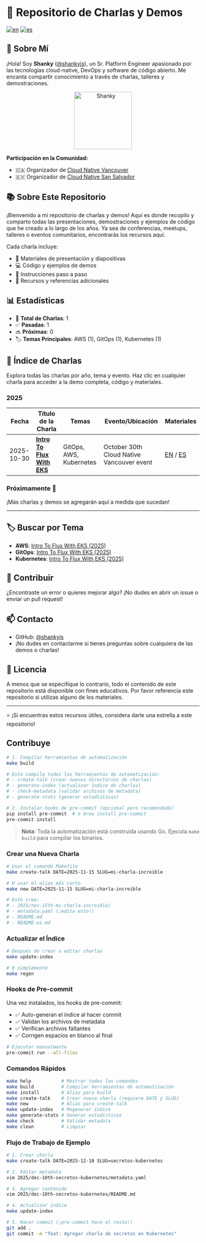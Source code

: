 # 🎤 Repositorio de Charlas y Demos

[![en](https://img.shields.io/badge/lang-en-red.svg)](../README.md)
[![es](https://img.shields.io/badge/lang-es-yellow.svg)](./README-es.md)

## 👋 Sobre Mí

¡Hola! Soy **Shanky** ([@shankyjs](https://github.com/shankyjs)), un Sr. Platform Engineer apasionado por las tecnologías cloud-native, DevOps y software de código abierto. Me encanta compartir conocimiento a través de charlas, talleres y demostraciones.

<div align="center">
  <a href="https://github.com/shankyjs">
    <img src="https://github.com/shankyjs.png" width="150" alt="Shanky"/>
  </a>
</div>

**Participación en la Comunidad:**
- 🇨🇦 Organizador de [Cloud Native Vancouver](https://community.cncf.io/cloud-native-vancouver/)
- 🇸🇻 Organizador de [Cloud Native San Salvador](https://community.cncf.io/cloud-native-san-salvador/)

## 📚 Sobre Este Repositorio

¡Bienvenido a mi repositorio de charlas y demos! Aquí es donde recopilo y comparto todas las presentaciones, demostraciones y ejemplos de código que he creado a lo largo de los años. Ya sea de conferencias, meetups, talleres o eventos comunitarios, encontrarás los recursos aquí.

Cada charla incluye:
- 📝 Materiales de presentación y diapositivas
- 💻 Código y ejemplos de demos
- 📖 Instrucciones paso a paso
- 🔗 Recursos y referencias adicionales

## 📊 Estadísticas

- 🎤 **Total de Charlas**: 1
- ✅ **Pasadas**: 1
- 🔜 **Próximas**: 0
- 🏷️ **Temas Principales**: AWS (1), GitOps (1), Kubernetes (1)

## 📑 Índice de Charlas

Explora todas las charlas por año, tema y evento. Haz clic en cualquier charla para acceder a la demo completa, código y materiales.

### 2025

| Fecha | Título de la Charla | Temas | Evento/Ubicación | Materiales |
|-------|---------------------|-------|------------------|------------|
| 2025-10-30 | [**Intro To Flux With EKS**](./2025/oct-30th-intro-to-flux-with-eks) | GitOps, AWS, Kubernetes | October 30th Cloud Native Vancouver event | [EN](./2025/oct-30th-intro-to-flux-with-eks/README.md) / [ES](./2025/oct-30th-intro-to-flux-with-eks/README-es.md) |


### Próximamente 🚀

¡Más charlas y demos se agregarán aquí a medida que sucedan!

---

## 🏷️ Buscar por Tema

- **AWS**: [Intro To Flux With EKS (2025)](./2025/oct-30th-intro-to-flux-with-eks)
- **GitOps**: [Intro To Flux With EKS (2025)](./2025/oct-30th-intro-to-flux-with-eks)
- **Kubernetes**: [Intro To Flux With EKS (2025)](./2025/oct-30th-intro-to-flux-with-eks)


## 🤝 Contribuir

¿Encontraste un error o quieres mejorar algo? ¡No dudes en abrir un issue o enviar un pull request!

## 📫 Contacto

- GitHub: [@shankyjs](https://github.com/shankyjs)
- ¡No dudes en contactarme si tienes preguntas sobre cualquiera de las demos o charlas!

## 📄 Licencia

A menos que se especifique lo contrario, todo el contenido de este repositorio está disponible con fines educativos. Por favor referencia este repositorio si utilizas alguno de los materiales.

---

⭐ ¡Si encuentras estos recursos útiles, considera darle una estrella a este repositorio!

## Contribuye

```bash
# 1. Compilar herramientas de automatización
make build

# Esto compila todas las herramientas de automatización:
# - create-talk (crear nuevos directorios de charlas)
# - generate-index (actualizar índice de charlas)
# - check-metadata (validar archivos de metadata)
# - generate-stats (generar estadísticas)

# 2. Instalar hooks de pre-commit (opcional pero recomendado)
pip install pre-commit  # o brew install pre-commit
pre-commit install
```

> **Nota**: Toda la automatización está construida usando Go. Ejecuta `make build` para compilar los binarios.

### Crear una Nueva Charla

```bash
# Usar el comando Makefile
make create-talk DATE=2025-11-15 SLUG=mi-charla-increible

# O usar el alias más corto
make new DATE=2025-11-15 SLUG=mi-charla-increible

# Esto crea:
# - 2025/nov-15th-mi-charla-increible/
# - metadata.yaml (¡edita esto!)
# - README.md
# - README-es.md
```

### Actualizar el Índice

```bash
# Después de crear o editar charlas
make update-index

# O simplemente
make regen
```

### Hooks de Pre-commit

Una vez instalados, los hooks de pre-commit:
- ✅ Auto-generan el índice al hacer commit
- ✅ Validan los archivos de metadata
- ✅ Verifican archivos faltantes
- ✅ Corrigen espacios en blanco al final

```bash
# Ejecutar manualmente
pre-commit run --all-files
```

### Comandos Rápidos

```bash
make help           # Mostrar todos los comandos
make build          # Compilar herramientas de automatización
make install        # Alias para build
make create-talk    # Crear nueva charla (requiere DATE y SLUG)
make new            # Alias para create-talk
make update-index   # Regenerar índice
make generate-stats # Generar estadísticas
make check          # Validar metadata
make clean          # Limpiar
```

### Flujo de Trabajo de Ejemplo

```bash
# 1. Crear charla
make create-talk DATE=2025-12-10 SLUG=secretos-kubernetes

# 2. Editar metadata
vim 2025/dec-10th-secretos-kubernetes/metadata.yaml

# 3. Agregar contenido
vim 2025/dec-10th-secretos-kubernetes/README.md

# 4. Actualizar índice
make update-index

# 5. Hacer commit (¡pre-commit hace el resto!)
git add .
git commit -m "feat: Agregar charla de secretos en Kubernetes"
```
